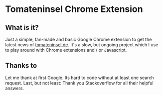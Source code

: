 Tomateninsel Chrome Extension
===================

## What is it?
Just a simple, fan-made and basic Google Chrome extension to get the latest news of  [tomateninsel.de][ti-link]. It's a slow, but ongoing project which I use to play around with Chrome extensions and / or Javascript.

## Thanks to
Let me thank at first Google. Its hard to code without at least one search request. Last, but not least: Thank you Stackoverflow for all their helpful answers.

[ti-link]: http://www.tomateninsel.de
